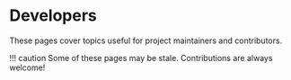 # Developers

These pages cover topics useful for project maintainers and contributors.

!!! caution
    Some of these pages may be stale. Contributions are always welcome!
